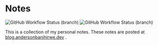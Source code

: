 
# Notes

![GitHub Workflow Status (branch)](https://img.shields.io/github/workflow/status/andersy005/blog/CI/master?logo=github&style=for-the-badge)
![GitHub Workflow Status (branch)](https://img.shields.io/github/workflow/status/andersy005/blog/GH-Pages-Status/master?label=GH-Pages&logo=github&style=for-the-badge)

This is a collection of my personal notes. These notes are posted at [blog.andersonbanihirwe.dev](https://blog.andersonbanihirwe.dev/) .
